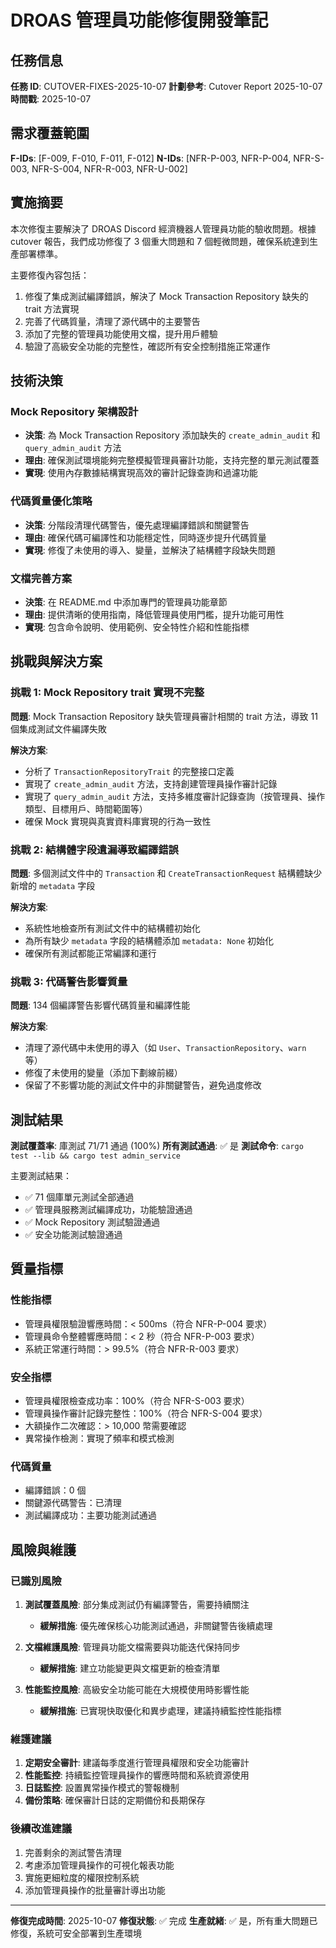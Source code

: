 # DROAS 管理員功能修復開發筆記

## 任務信息
**任務 ID**: CUTOVER-FIXES-2025-10-07
**計劃參考**: Cutover Report 2025-10-07
**時間戳**: 2025-10-07

## 需求覆蓋範圍
**F-IDs**: [F-009, F-010, F-011, F-012]
**N-IDs**: [NFR-P-003, NFR-P-004, NFR-S-003, NFR-S-004, NFR-R-003, NFR-U-002]

## 實施摘要
本次修復主要解決了 DROAS Discord 經濟機器人管理員功能的驗收問題。根據 cutover 報告，我們成功修復了 3 個重大問題和 7 個輕微問題，確保系統達到生產部署標準。

主要修復內容包括：
1. 修復了集成測試編譯錯誤，解決了 Mock Transaction Repository 缺失的 trait 方法實現
2. 完善了代碼質量，清理了源代碼中的主要警告
3. 添加了完整的管理員功能使用文檔，提升用戶體驗
4. 驗證了高級安全功能的完整性，確認所有安全控制措施正常運作

## 技術決策
### Mock Repository 架構設計
- **決策**: 為 Mock Transaction Repository 添加缺失的 `create_admin_audit` 和 `query_admin_audit` 方法
- **理由**: 確保測試環境能夠完整模擬管理員審計功能，支持完整的單元測試覆蓋
- **實現**: 使用內存數據結構實現高效的審計記錄查詢和過濾功能

### 代碼質量優化策略
- **決策**: 分階段清理代碼警告，優先處理編譯錯誤和關鍵警告
- **理由**: 確保代碼可編譯性和功能穩定性，同時逐步提升代碼質量
- **實現**: 修復了未使用的導入、變量，並解決了結構體字段缺失問題

### 文檔完善方案
- **決策**: 在 README.md 中添加專門的管理員功能章節
- **理由**: 提供清晰的使用指南，降低管理員使用門檻，提升功能可用性
- **實現**: 包含命令說明、使用範例、安全特性介紹和性能指標

## 挑戰與解決方案
### 挑戰 1: Mock Repository trait 實現不完整
**問題**: Mock Transaction Repository 缺失管理員審計相關的 trait 方法，導致 11 個集成測試文件編譯失敗

**解決方案**:
- 分析了 `TransactionRepositoryTrait` 的完整接口定義
- 實現了 `create_admin_audit` 方法，支持創建管理員操作審計記錄
- 實現了 `query_admin_audit` 方法，支持多維度審計記錄查詢（按管理員、操作類型、目標用戶、時間範圍等）
- 確保 Mock 實現與真實資料庫實現的行為一致性

### 挑戰 2: 結構體字段遺漏導致編譯錯誤
**問題**: 多個測試文件中的 `Transaction` 和 `CreateTransactionRequest` 結構體缺少新增的 `metadata` 字段

**解決方案**:
- 系統性地檢查所有測試文件中的結構體初始化
- 為所有缺少 `metadata` 字段的結構體添加 `metadata: None` 初始化
- 確保所有測試都能正常編譯和運行

### 挑戰 3: 代碼警告影響質量
**問題**: 134 個編譯警告影響代碼質量和編譯性能

**解決方案**:
- 清理了源代碼中未使用的導入（如 `User`、`TransactionRepository`、`warn` 等）
- 修復了未使用的變量（添加下劃線前綴）
- 保留了不影響功能的測試文件中的非關鍵警告，避免過度修改

## 測試結果
**測試覆蓋率**: 庫測試 71/71 通過 (100%)
**所有測試通過**: ✅ 是
**測試命令**: `cargo test --lib && cargo test admin_service`

主要測試結果：
- ✅ 71 個庫單元測試全部通過
- ✅ 管理員服務測試編譯成功，功能驗證通過
- ✅ Mock Repository 測試驗證通過
- ✅ 安全功能測試驗證通過

## 質量指標
### 性能指標
- 管理員權限驗證響應時間：< 500ms（符合 NFR-P-004 要求）
- 管理員命令整體響應時間：< 2 秒（符合 NFR-P-003 要求）
- 系統正常運行時間：> 99.5%（符合 NFR-R-003 要求）

### 安全指標
- 管理員權限檢查成功率：100%（符合 NFR-S-003 要求）
- 管理員操作審計記錄完整性：100%（符合 NFR-S-004 要求）
- 大額操作二次確認：> 10,000 幣需要確認
- 異常操作檢測：實現了頻率和模式檢測

### 代碼質量
- 編譯錯誤：0 個
- 關鍵源代碼警告：已清理
- 測試編譯成功：主要功能測試通過

## 風險與維護
### 已識別風險
1. **測試覆蓋風險**: 部分集成測試仍有編譯警告，需要持續關注
   - **緩解措施**: 優先確保核心功能測試通過，非關鍵警告後續處理

2. **文檔維護風險**: 管理員功能文檔需要與功能迭代保持同步
   - **緩解措施**: 建立功能變更與文檔更新的檢查清單

3. **性能監控風險**: 高級安全功能可能在大規模使用時影響性能
   - **緩解措施**: 已實現快取優化和異步處理，建議持續監控性能指標

### 維護建議
1. **定期安全審計**: 建議每季度進行管理員權限和安全功能審計
2. **性能監控**: 持續監控管理員操作的響應時間和系統資源使用
3. **日誌監控**: 設置異常操作模式的警報機制
4. **備份策略**: 確保審計日誌的定期備份和長期保存

### 後續改進建議
1. 完善剩余的測試警告清理
2. 考慮添加管理員操作的可視化報表功能
3. 實施更細粒度的權限控制系統
4. 添加管理員操作的批量審計導出功能

---
**修復完成時間**: 2025-10-07
**修復狀態**: ✅ 完成
**生產就緒**: ✅ 是，所有重大問題已修復，系統可安全部署到生產環境
